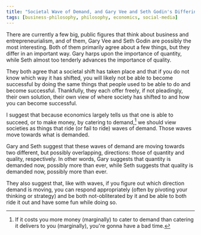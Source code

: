 ```yaml
---
title: "Societal Wave of Demand, and Gary Vee and Seth Godin's Differing Views about It"
tags: [business-philosophy, philosophy, economics, social-media]
---
```


There are currently a few big, public figures that think about business and entrepreneurialism, and of them, Gary Vee and Seth Godin are possibly the most interesting.
Both of them primarily agree about a few things, but they differ in an important way.
Gary harps upon the importance of quantity, while Seth almost too tenderly advances the importance of quality.

They both agree that a societal shift has taken place and
that if you do not know which way it has shifted, you will likely not be able to become successful by doing the same things that people used to be able to do and become successful.
Thankfully, they each offer freely, if not pleadingly, their own solution, their own view of where society has shifted to and how you can become successful.

I suggest that because economics largely tells us that one is able to succeed, or to make money, by catering to demand,[^notAlways] we should view societies as things that ride (or fail to ride) waves of demand.
Those waves move towards what is demanded.

[^notAlways]: If it costs you more money (marginally) to cater to demand than catering it delivers to you (marginally), you're gonna have a bad time.

Gary and Seth suggest that these waves of demand are moving towards two different, but possibly overlapping, directions: those of quantity and quality, respectively.
In other words, Gary suggests that quantity is demanded now, possibly more than ever, while Seth suggests that quality is demanded now, possibly more than ever.

They also suggest that, like with waves, if you figure out which direction demand is moving, you can respond appropriately (often by pivoting your thinking or strategy) and be both not-obliterated by it and be able to both ride it out and have some fun while doing so.
